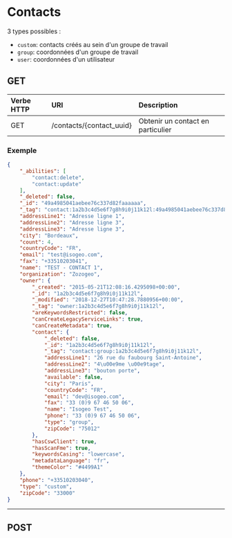 # Contacts

3 types possibles :

- `custom`: contacts créés au sein d'un groupe de travail
- `group`: coordonnées d'un groupe de travail
- `user`: coordonnées d'un utilisateur

## GET

| Verbe HTTP | URI                            | Description                           |
| :---       | :----------------------------- | :------------------------------------ |
| GET        | /contacts/{contact_uuid}       | Obtenir un contact en particulier     |

### Exemple

```json
{
    "_abilities": [
        "contact:delete",
        "contact:update"
    ],
    "_deleted": false,
    "_id": "49a4985041aebee76c337d82faaaaaa",
    "_tag": "contact:1a2b3c4d5e6f7g8h9i0j11k12l:49a4985041aebee76c337d82faaaaaa",
    "addressLine1": "Adresse ligne 1",
    "addressLine2": "Adresse ligne 3",
    "addressLine3": "Adresse ligne 3",
    "city": "Bordeaux",
    "count": 4,
    "countryCode": "FR",
    "email": "test@isogeo.com",
    "fax": "+33510203041",
    "name": "TEST - CONTACT 1",
    "organization": "Zozogeo",
    "owner": {
        "_created": "2015-05-21T12:08:16.4295098+00:00",
        "_id": "1a2b3c4d5e6f7g8h9i0j11k12l",
        "_modified": "2018-12-27T10:47:28.7880956+00:00",
        "_tag": "owner:1a2b3c4d5e6f7g8h9i0j11k12l",
        "areKeywordsRestricted": false,
        "canCreateLegacyServiceLinks": true,
        "canCreateMetadata": true,
        "contact": {
            "_deleted": false,
            "_id": "1a2b3c4d5e6f7g8h9i0j11k12l",
            "_tag": "contact:group:1a2b3c4d5e6f7g8h9i0j11k12l",
            "addressLine1": "26 rue du faubourg Saint-Antoine",
            "addressLine2": "4\u00e9me \u00e9tage",
            "addressLine3": "bouton porte",
            "available": false,
            "city": "Paris",
            "countryCode": "FR",
            "email": "dev@isogeo.com",
            "fax": "33 (0)9 67 46 50 06",
            "name": "Isogeo Test",
            "phone": "33 (0)9 67 46 50 06",
            "type": "group",
            "zipCode": "75012"
        },
        "hasCswClient": true,
        "hasScanFme": true,
        "keywordsCasing": "lowercase",
        "metadataLanguage": "fr",
        "themeColor": "#4499A1"
    },
    "phone": "+33510203040",
    "type": "custom",
    "zipCode": "33000"
}
```

----

## POST


